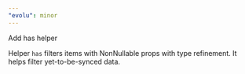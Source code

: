 ```yaml
---
"evolu": minor
---
```


Add has helper

Helper `has` filters items with NonNullable props with type refinement. It helps filter yet-to-be-synced data.
